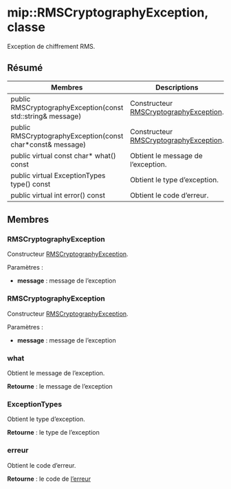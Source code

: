 # <a name="class-miprmscryptographyexception"></a>mip::RMSCryptographyException, classe 
Exception de chiffrement RMS.
  
## <a name="summary"></a>Résumé
 Membres                        | Descriptions                                
--------------------------------|---------------------------------------------
 public RMSCryptographyException(const std::string& message)  |  Constructeur [RMSCryptographyException](class_mip_rmscryptographyexception.md).
 public RMSCryptographyException(const char*const& message)  |  Constructeur [RMSCryptographyException](class_mip_rmscryptographyexception.md).
 public virtual const char* what() const  |  Obtient le message de l’exception.
 public virtual ExceptionTypes type() const  |  Obtient le type d’exception.
 public virtual int error() const  |  Obtient le code d’erreur.
  
## <a name="members"></a>Membres
  
### <a name="rmscryptographyexception"></a>RMSCryptographyException
Constructeur [RMSCryptographyException](class_mip_rmscryptographyexception.md).

Paramètres :  
* **message** : message de l’exception


  
### <a name="rmscryptographyexception"></a>RMSCryptographyException
Constructeur [RMSCryptographyException](class_mip_rmscryptographyexception.md).

Paramètres :  
* **message** : message de l’exception


  
### <a name="what"></a>what
Obtient le message de l’exception.

  
**Retourne** : le message de l’exception
  
### <a name="exceptiontypes"></a>ExceptionTypes
Obtient le type d’exception.

  
**Retourne** : le type de l’exception
  
### <a name="error"></a>erreur
Obtient le code d’erreur.

  
**Retourne** : le code de [l’erreur](class_mip_error.md)